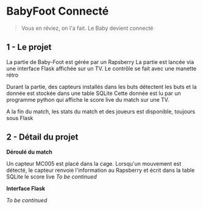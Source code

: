 # BabyFoot Connecté

> Vous en rêviez, on l'a fait. Le Baby devient connecté 

## 1 - Le projet

La partie de Baby-Foot est gérée par un Rapsberry 
La partie est lancée via une interface Flask affichée sur un TV. Le contrôle se fait avec une manette rétro

Durant la partie, des capteurs installés dans les buts détectent les buts et la donnée est stockée dans une table SQLite
Cette donnée est lu par un programme python qui affiche le score live du match sur une TV.

A la fin du match, les stats du match et des joueurs est disponible, toujours sous Flask

## 2 - Détail du projet

**Déroulé du match**

Un capteur MC005 est placé dans la cage. Lorsqu'un mouvement est détecté, le capteur renvoie l'information au Rapsberry et écrit dans la table SQLite le score live
*To be continued*

**Interface Flask**

*To be continued*

